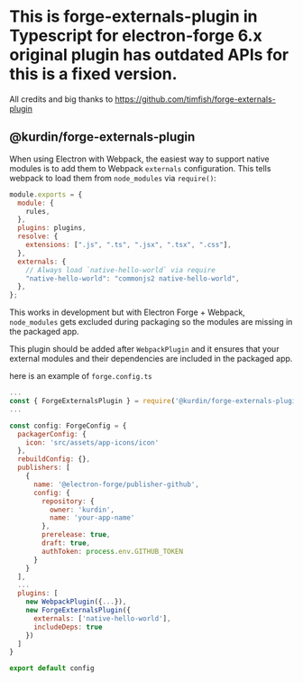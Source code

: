 # This is forge-externals-plugin in Typescript for electron-forge 6.x original plugin has outdated APIs for this is a fixed version. 

All credits and big thanks to https://github.com/timfish/forge-externals-plugin

## @kurdin/forge-externals-plugin

When using Electron with Webpack, the easiest way to support native
modules is to add them to Webpack `externals` configuration. This tells webpack
to load them from `node_modules` via `require()`:

```js
module.exports = {
  module: {
    rules,
  },
  plugins: plugins,
  resolve: {
    extensions: [".js", ".ts", ".jsx", ".tsx", ".css"],
  },
  externals: {
    // Always load `native-hello-world` via require
    "native-hello-world": "commonjs2 native-hello-world",
  },
};
```

This works in development but with Electron Forge + Webpack,
`node_modules` gets excluded during packaging so the modules are missing in the
packaged app.

This plugin should be added after `WebpackPlugin` and it
ensures that your external modules and their dependencies are included in the
packaged app.

here is an example of `forge.config.ts`

```js
...
const { ForgeExternalsPlugin } = require('@kurdin/forge-externals-plugin')
...

const config: ForgeConfig = {
  packagerConfig: {
    icon: 'src/assets/app-icons/icon'
  },
  rebuildConfig: {},
  publishers: [
    {
      name: '@electron-forge/publisher-github',
      config: {
        repository: {
          owner: 'kurdin',
          name: 'your-app-name'
        },
        prerelease: true,
        draft: true,
        authToken: process.env.GITHUB_TOKEN
      }
    }
  ],
  ...
  plugins: [
    new WebpackPlugin({...}),
    new ForgeExternalsPlugin({
      externals: ['native-hello-world'],
      includeDeps: true
    })
  ]
}

export default config
```
